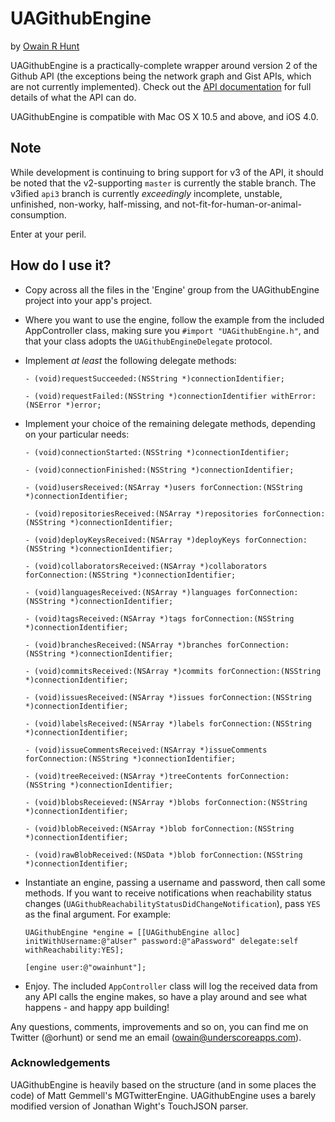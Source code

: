# UAGithubEngine
by [Owain R Hunt](http://owainrhunt.com)

UAGithubEngine is a practically-complete wrapper around version 2 of the Github API (the exceptions being the network graph and Gist APIs, which are not currently implemented). Check out the [API documentation](http://develop.github.com/) for full details of what the API can do. 

UAGithubEngine is compatible with Mac OS X 10.5 and above, and iOS 4.0.

## Note

While development is continuing to bring support for v3 of the API, it should be noted that the v2-supporting `master` is currently the stable branch. The v3ified `api3` branch is currently *exceedingly* incomplete, unstable, unfinished, non-worky, half-missing, and not-fit-for-human-or-animal-consumption.

Enter at your peril.

## How do I use it?

* Copy across all the files in the 'Engine' group from the UAGithubEngine project into your app's project.

* Where you want to use the engine, follow the example from the included AppController class, making sure you ``#import "UAGithubEngine.h"``, and that your class adopts the `UAGithubEngineDelegate` protocol.

* Implement *at least* the following delegate methods:
   
    `- (void)requestSucceeded:(NSString *)connectionIdentifier;`

    `- (void)requestFailed:(NSString *)connectionIdentifier withError:(NSError *)error;`


* Implement your choice of the remaining delegate methods, depending on your particular needs:

    `- (void)connectionStarted:(NSString *)connectionIdentifier;`

    `- (void)connectionFinished:(NSString *)connectionIdentifier;`

    `- (void)usersReceived:(NSArray *)users forConnection:(NSString *)connectionIdentifier;`

    `- (void)repositoriesReceived:(NSArray *)repositories forConnection:(NSString *)connectionIdentifier;`

    `- (void)deployKeysReceived:(NSArray *)deployKeys forConnection:(NSString *)connectionIdentifier;`

    `- (void)collaboratorsReceived:(NSArray *)collaborators forConnection:(NSString *)connectionIdentifier;`

    `- (void)languagesReceived:(NSArray *)languages forConnection:(NSString *)connectionIdentifier;`

    `- (void)tagsReceived:(NSArray *)tags forConnection:(NSString *)connectionIdentifier;`

    `- (void)branchesReceived:(NSArray *)branches forConnection:(NSString *)connectionIdentifier;`

    `- (void)commitsReceived:(NSArray *)commits forConnection:(NSString *)connectionIdentifier;`

    `- (void)issuesReceived:(NSArray *)issues forConnection:(NSString *)connectionIdentifier;`

    `- (void)labelsReceived:(NSArray *)labels forConnection:(NSString *)connectionIdentifier;`

    `- (void)issueCommentsReceived:(NSArray *)issueComments forConnection:(NSString *)connectionIdentifier;`

    `- (void)treeReceived:(NSArray *)treeContents forConnection:(NSString *)connectionIdentifier;`

    `- (void)blobsReceieved:(NSArray *)blobs forConnection:(NSString *)connectionIdentifier;`

    `- (void)blobReceived:(NSArray *)blob forConnection:(NSString *)connectionIdentifier;`

    `- (void)rawBlobReceived:(NSData *)blob forConnection:(NSString *)connectionIdentifier;`


* Instantiate an engine, passing a username and password, then call some methods. If you want to receive notifications when reachability status changes (`UAGithubReachabilityStatusDidChangeNotification`), pass `YES` as the final argument. For example:

	`UAGithubEngine *engine = [[UAGithubEngine alloc] initWithUsername:@"aUser" password:@"aPassword" delegate:self withReachability:YES];`
	
    `[engine user:@"owainhunt"];`

* Enjoy. The included `AppController` class will log the received data from any API calls the engine makes, so have a play around and see what happens - and happy app building!

Any questions, comments, improvements and so on, you can find me on Twitter (@orhunt) or send me an email (owain@underscoreapps.com).

### Acknowledgements
UAGithubEngine is heavily based on the structure (and in some places the code) of Matt Gemmell's MGTwitterEngine.
UAGithubEngine uses a barely modified version of Jonathan Wight's TouchJSON parser.